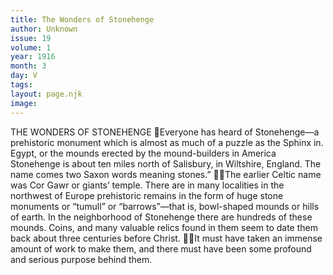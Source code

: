 ```yaml
---
title: The Wonders of Stonehenge
author: Unknown
issue: 19
volume: 1
year: 1916
month: 3
day: V
tags:
layout: page.njk
image:
---
```

THE WONDERS OF STONEHENGE Everyone has heard of Stonehenge—a prehistoric monument which is almost as much of a puzzle as the Sphinx in. Egypt, or the mounds erected by the mound-builders in America Stonehenge is about ten miles north of Salisbury, in Wiltshire, England. The name comes two Saxon words meaning stones.” The earlier Celtic name was Cor Gawr or giants’ temple. There are in many localities in the northwest of Europe prehistoric remains in the form of huge stone monuments or “tumull” or “barrows”—that is, bowl-shaped mounds or hills of earth. In the neighborhood of Stonehenge there are hundreds of these mounds. Coins, and many valuable relics found in them seem to date them back about three centuries before Christ. It must have taken an immense amount of work to make them, and there must have been some profound and serious purpose behind them. 
